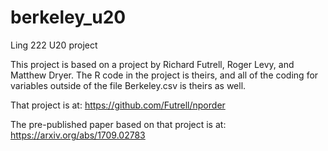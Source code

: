 # berkeley_u20
Ling 222 U20 project

This project is based on a project by Richard Futrell, Roger Levy, and Matthew Dryer. The R code in the project is theirs, and all of the coding for variables outside of the file Berkeley.csv is theirs as well.

That project is at: https://github.com/Futrell/nporder

The pre-published paper based on that project is at: https://arxiv.org/abs/1709.02783
